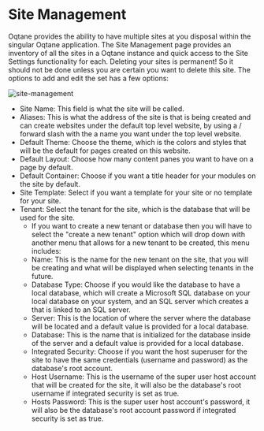 # Site Management

Oqtane provides the ability to have multiple sites at you disposal within the singular Oqtane application. The Site Management page provides an inventory of all the sites in a Oqtane instance and quick access to the Site Settings functionality for each. Deleting your sites is permanent\! So it should not be done unless you are certain you want to delete this site. The options to add and edit the set has a few options:

![site-management](./assets/site-management.png)

* Site Name: This field is what the site will be called.
* Aliases: This is what the address of the site is that is being created and can create websites under the default top level website, by using a / forward slash with the a name you want under the top level website.
* Default Theme: Choose the theme, which is the colors and styles that will be the default for pages created on this website.
* Default Layout: Choose how many content panes you want to have on a page by default.
* Default Container: Choose if you want a title header for your modules on the site by default.
* Site Template: Select if you want a template for your site or no template for your site.
* Tenant: Select the tenant for the site, which is the database that will be used for the site.
    * If you want to create a new tenant or database then you will have to select the "create a new tenant" option which will drop down with another menu that allows for a new tenant to be created, this menu includes:
    * Name: This is the name for the new tenant on the site, that you will be creating and what will be displayed when selecting tenants in the future.
    * Database Type: Choose if you would like the database to have a local database, which will create a Microsoft SQL database on your local database on your system, and an SQL server which creates a that is linked to an SQL server.
    * Server: This is the location of where the server where the database will be located and a default value is provided for a local database.
    * Database: This is the name that is initialized for the database inside of the server and a default value is provided for a local database.
    * Integrated Security: Choose if you want the host superuser for the site to have the same credentials (username and password) as the database's root account.
    * Host Username: This is the username of the super user host account that will be created for the site, it will also be the database's root username if integrated security is set as true.
    * Hosts Password: This is the super user host account's password, it will also be the database's root account password if integrated security is set as true.
    
